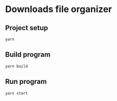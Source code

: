 # Downloads file organizer

## Project setup

```
yarn
```

## Build program

```
yarn build
```

## Run program

```
yarn start
```
